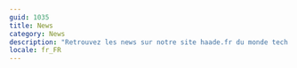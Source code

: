 ```yaml
---
guid: 1035
title: News
category: News
description: "Retrouvez les news sur notre site haade.fr du monde tech 2.0, bonnes et mauvaises nouvelles, actus, protocoles."
locale: fr_FR
---
```

